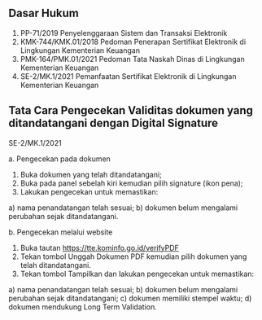 ## Dasar Hukum

 1. PP-71/2019 Penyelenggaraan Sistem dan Transaksi Elektronik
 1. KMK-744/KMK.01/2018 Pedoman Penerapan Sertifikat Elektronik di Lingkungan Kementerian Keuangan
 1. PMK-164/PMK.01/2021 Pedoman Tata Naskah Dinas di Lingkungan Kementerian Keuangan
 1. SE-2/MK.1/2021 Pemanfaatan Sertifikat Elektronik di Lingkungan Kementerian Keuangan

## Tata Cara Pengecekan Validitas dokumen yang ditandatangani dengan Digital Signature

SE-2/MK.1/2021

a. Pengecekan pada dokumen

1) Buka dokumen yang telah ditandatangani;
2) Buka pada panel sebelah kiri kemudian pilih signature (ikon pena);
3) Lakukan pengecekan untuk memastikan:

a) nama penandatangan telah sesuai;
b) dokumen belum mengalami perubahan sejak ditandatangani.

b. Pengecekan melalui website

1) Buka tautan https://tte.kominfo.go.id/verifyPDF
2) Tekan tombol Unggah Dokumen PDF kemudian pilih dokumen yang telah ditandatangani.
3) Tekan tombol Tampilkan dan lakukan pengecekan untuk memastikan:

a) nama penandatangan telah sesuai;
b) dokumen belum mengalami perubahan sejak ditandatangani;
c) dokumen memiliki stempel waktu;
d) dokumen mendukung Long Term Validation.
